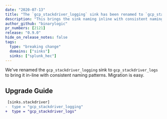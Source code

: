 ```yaml
---
date: "2020-07-13"
title: "The `gcp_stackdriver_logging` sink has been renamed to `gcp_stackdriver_logs`"
description: "This brings the sink naming inline with consistent naming pattern"
author_github: "binarylogic"
pr_numbers: [2121]
release: "0.9.0"
hide_on_release_notes: false
tags:
  type: "breaking change"
  domains: ["sinks"]
  sinks: ["splunk_hec"]
---
```


We've renamed the `gcp_stackdriver_logging` sink to `gcp_stackdriver_logs` to
bring it in-line with consistent naming patterns. Migration is easy.

## Upgrade Guide

```diff title="vector.toml"
 [sinks.stackdriver]
-  type = "gcp_stackdriver_logging"
+  type = "gcp_stackdriver_logs"
```

